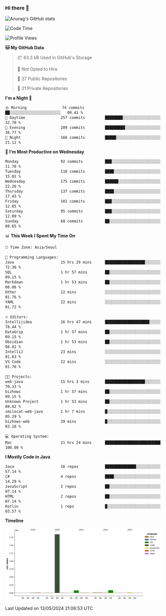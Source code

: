 ### Hi there 👋

![Anurag's GitHub stats](https://github-readme-stats.vercel.app/api?username=pllap&show_icons=true&theme=github_dark)

<!--START_SECTION:waka-->
![Code Time](http://img.shields.io/badge/Code%20Time-1%2C104%20hrs%2025%20mins-blue)

![Profile Views](http://img.shields.io/badge/Profile%20Views-0-blue)

**🐱 My GitHub Data** 

> 📦 63.3 kB Used in GitHub's Storage 
 > 
> 🚫 Not Opted to Hire
 > 
> 📜 27 Public Repositories 
 > 
> 🔑 21 Private Repositories 
 > 
**I'm a Night 🦉** 

```text
🌞 Morning                74 commits          ██░░░░░░░░░░░░░░░░░░░░░░░   09.41 % 
🌆 Daytime                257 commits         ████████░░░░░░░░░░░░░░░░░   32.70 % 
🌃 Evening                289 commits         █████████░░░░░░░░░░░░░░░░   36.77 % 
🌙 Night                  166 commits         █████░░░░░░░░░░░░░░░░░░░░   21.12 % 
```
📅 **I'm Most Productive on Wednesday** 

```text
Monday                   92 commits          ███░░░░░░░░░░░░░░░░░░░░░░   11.70 % 
Tuesday                  118 commits         ████░░░░░░░░░░░░░░░░░░░░░   15.01 % 
Wednesday                175 commits         ██████░░░░░░░░░░░░░░░░░░░   22.26 % 
Thursday                 137 commits         ████░░░░░░░░░░░░░░░░░░░░░   17.43 % 
Friday                   101 commits         ███░░░░░░░░░░░░░░░░░░░░░░   12.85 % 
Saturday                 95 commits          ███░░░░░░░░░░░░░░░░░░░░░░   12.09 % 
Sunday                   68 commits          ██░░░░░░░░░░░░░░░░░░░░░░░   08.65 % 
```


📊 **This Week I Spent My Time On** 

```text
🕑︎ Time Zone: Asia/Seoul

💬 Programming Languages: 
Java                     15 hrs 29 mins      ██████████████████░░░░░░░   72.36 % 
SQL                      1 hr 57 mins        ██░░░░░░░░░░░░░░░░░░░░░░░   09.15 % 
Markdown                 1 hr 53 mins        ██░░░░░░░░░░░░░░░░░░░░░░░   08.86 % 
Other                    22 mins             ░░░░░░░░░░░░░░░░░░░░░░░░░   01.76 % 
YAML                     22 mins             ░░░░░░░░░░░░░░░░░░░░░░░░░   01.72 % 

🔥 Editors: 
Intellijidea             16 hrs 47 mins      ████████████████████░░░░░   78.44 % 
DataGrip                 1 hr 57 mins        ██░░░░░░░░░░░░░░░░░░░░░░░   09.15 % 
Obsidian                 1 hr 53 mins        ██░░░░░░░░░░░░░░░░░░░░░░░   08.82 % 
IntelliJ                 23 mins             ░░░░░░░░░░░░░░░░░░░░░░░░░   01.83 % 
VS Code                  22 mins             ░░░░░░░░░░░░░░░░░░░░░░░░░   01.76 % 

🐱‍💻 Projects: 
web-java                 15 hrs 3 mins       ██████████████████░░░░░░░   70.33 % 
bizhows                  1 hr 57 mins        ██░░░░░░░░░░░░░░░░░░░░░░░   09.15 % 
Unknown Project          1 hr 53 mins        ██░░░░░░░░░░░░░░░░░░░░░░░   08.82 % 
smilecat-web-java        1 hr 7 mins         █░░░░░░░░░░░░░░░░░░░░░░░░   05.29 % 
bizhows-web              39 mins             █░░░░░░░░░░░░░░░░░░░░░░░░   03.10 % 

💻 Operating System: 
Mac                      21 hrs 24 mins      █████████████████████████   100.00 % 
```

**I Mostly Code in Java** 

```text
Java                     16 repos            ██████████████░░░░░░░░░░░   57.14 % 
C#                       4 repos             ████░░░░░░░░░░░░░░░░░░░░░   14.29 % 
JavaScript               2 repos             ██░░░░░░░░░░░░░░░░░░░░░░░   07.14 % 
HTML                     2 repos             ██░░░░░░░░░░░░░░░░░░░░░░░   07.14 % 
Kotlin                   1 repo              █░░░░░░░░░░░░░░░░░░░░░░░░   03.57 % 
```



**Timeline**

![Lines of Code chart](https://raw.githubusercontent.com/pllap/pllap/main/assets/bar_graph.png)


 Last Updated on 13/05/2024 21:06:53 UTC
<!--END_SECTION:waka-->


<!--
**pllap/pllap** is a ✨ _special_ ✨ repository because its `README.md` (this file) appears on your GitHub profile.

Here are some ideas to get you started:

- 🔭 I’m currently working on ...
- 🌱 I’m currently learning ...
- 👯 I’m looking to collaborate on ...
- 🤔 I’m looking for help with ...
- 💬 Ask me about ...
- 📫 How to reach me: ...
- 😄 Pronouns: ...
- ⚡ Fun fact: ...
-->
